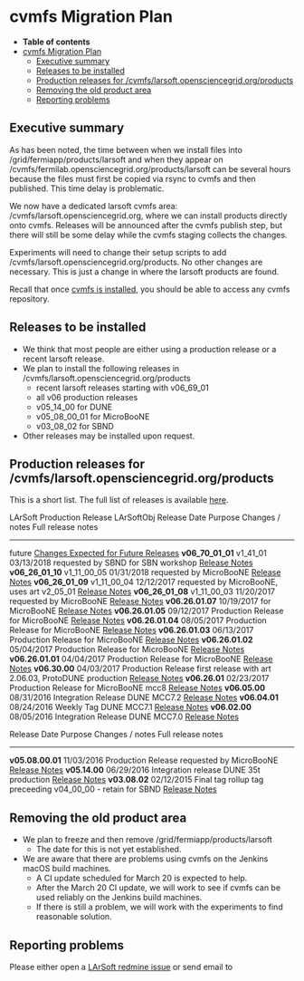 cvmfs Migration Plan
==============================================

-   **Table of contents**
-   [cvmfs Migration Plan](#cvmfs-Migration-Plan)
    -   [Executive summary](#Executive-summary)
    -   [Releases to be installed](#Releases-to-be-installed)
    -   [Production releases for /cvmfs/larsoft.opensciencegrid.org/products](#Production-releases-for-cvmfslarsoftopensciencegridorgproducts)
    -   [Removing the old product area](#Removing-the-old-product-area)
    -   [Reporting problems](#Reporting-problems)

Executive summary
----------------------------------------

As has been noted, the time between when we install files into /grid/fermiapp/products/larsoft and when they appear on /cvmfs/fermilab.opensciencegrid.org/products/larsoft can be several hours because the files must first be copied via rsync to cvmfs and then published. This time delay is problematic.

We now have a dedicated larsoft cvmfs area: /cvmfs/larsoft.opensciencegrid.org, where we can install products directly onto cvmfs. Releases will be announced after the cvmfs publish step, but there will still be some delay while the cvmfs staging collects the changes.

Experiments will need to change their setup scripts to add /cvmfs/larsoft.opensciencegrid.org/products. No other changes are necessary. This is just a change in where the larsoft products are found.

Recall that once [cvmfs is installed](https://opensciencegrid.github.io/docs/worker-node/install-cvmfs/), you should be able to access any cvmfs repository.

Releases to be installed
------------------------------------------------------

-   We think that most people are either using a production release or a recent larsoft release.
-   We plan to install the following releases in /cvmfs/larsoft.opensciencegrid.org/products
    -   recent larsoft releases starting with v06\_69\_01
    -   all v06 production releases
    -   v05\_14\_00 for DUNE
    -   v05\_08\_00\_01 for MicroBooNE
    -   v03\_08\_02 for SBND
-   Other releases may be installed upon request.

Production releases for /cvmfs/larsoft.opensciencegrid.org/products
---------------------------------------------------------------------------------------------------------------------------------------

This is a short list. The full list of releases is available [here](LArSoft_release_list).

  LArSoft Production Release   LArSoftObj Release   Date         Purpose               Changes / notes                                        Full release notes
  ---------------------------- -------------------- ------------ --------------------- ------------------------------------------------------ --------------------------------------------------------------------------------------
  future                                                                                                                                      [Changes Expected for Future Releases](FutureChanges)
  **v06\_70\_01\_01**          v1\_41\_01           03/13/2018                         requested by SBND for SBN workshop                     [Release Notes](ReleaseNotes06700101)
  **v06\_26\_01\_10**          v1\_11\_00\_05       01/31/2018                         requested by MicroBooNE                                [Release Notes](ReleaseNotes06260110)
  **v06\_26\_01\_09**          v1\_11\_00\_04       12/12/2017                         requested by MicroBooNE, uses art v2\_05\_01           [Release Notes](ReleaseNotes06260109)
  **v06\_26\_01\_08**          v1\_11\_00\_03       11/20/2017                         requested by MicroBooNE                                [Release Notes](ReleaseNotes06260108)
  **v06.26.01.07**                                  10/19/2017                         for MicroBooNE                                         [Release Notes](ReleaseNotes06260107)
  **v06.26.01.05**                                  09/12/2017   Production Release    for MicroBooNE                                         [Release Notes](ReleaseNotes06260105)
  **v06.26.01.04**                                  08/05/2017   Production Release    for MicroBooNE                                         [Release Notes](ReleaseNotes06260104)
  **v06.26.01.03**                                  06/13/2017   Production Release    for MicroBooNE                                         [Release Notes](ReleaseNotes06260103)
  **v06.26.01.02**                                  05/04/2017   Production Release    for MicroBooNE                                         [Release Notes](ReleaseNotes06260102)
  **v06.26.01.01**                                  04/04/2017   Production Release    for MicroBooNE                                         [Release Notes](ReleaseNotes06260101)
  **v06.30.00**                                     04/03/2017   Production Release    first release with art 2.06.03, ProtoDUNE production   [Release Notes](ReleaseNotes063000)
  **v06.26.01**                                     02/23/2017   Production Release    for MicroBooNE mcc8                                    [Release Notes](ReleaseNotes062601)
  **v06.05.00**                                     08/31/2016   Integration Release   DUNE MCC7.2                                            [Release Notes](ReleaseNotes060500)
  **v06.04.01**                                     08/24/2016   Weekly Tag            DUNE MCC7.1                                            [Release Notes](ReleaseNotes060401)
  **v06.02.00**                                     08/05/2016   Integration Release   DUNE MCC7.0                                            [Release Notes](ReleaseNotes060200)

  Release            Date         Purpose               Changes / notes                                       Full release notes
  ------------------ ------------ --------------------- ----------------------------------------------------- ----------------------------------------------------------------------
  **v05.08.00.01**   11/03/2016   Production Release    requested by MicroBooNE                               [Release Notes](ReleaseNotes05080001)
  **v05.14.00**      06/29/2016   Integration release   DUNE 35t production                                   [Release Notes](ReleaseNotes051400)
  **v03.08.02**      02/12/2015   Final tag             rollup tag preceeding v04\_00\_00 - retain for SBND   [Release Notes](ReleaseNotes030802)

Removing the old product area
----------------------------------------------------------------

-   We plan to freeze and then remove /grid/fermiapp/products/larsoft
    -   The date for this is not yet established.
-   We are aware that there are problems using cvmfs on the Jenkins macOS build machines.
    -   A CI update scheduled for March 20 is expected to help.
    -   After the March 20 CI update, we will work to see if cvmfs can be used reliably on the Jenkins build machines.
    -   If there is still a problem, we will work with the experiments to find reasonable solution.

Reporting problems
------------------------------------------

Please either open a [LArSoft redmine issue](https://cdcvs.fnal.gov/redmine/projects/larsoft/issues/new) or send email to
